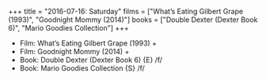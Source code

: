 +++
title = "2016-07-16: Saturday"
films = ["What’s Eating Gilbert Grape (1993)", "Goodnight Mommy (2014)"]
books = ["Double Dexter (Dexter Book 6)", "Mario Goodies Collection"]
+++


* Film: What’s Eating Gilbert Grape (1993) +
* Film: Goodnight Mommy (2014) +
* Book: Double Dexter (Dexter Book 6) {E} /f/
* Book: Mario Goodies Collection {S} /f/
